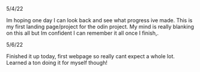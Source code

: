 5/4/22

Im hoping one day I can look back and see what progress ive made. This is my first landing page/project for the odin project. My mind is really blanking on this all but Im confident I can remember it all once I finish,.

5/6/22

Finished it up today, first webpage so really cant expect a whole lot. Learned a ton doing it for myself though!
